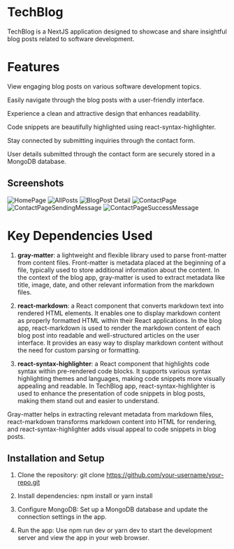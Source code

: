# TechBlog
TechBlog is a NextJS application designed to showcase and share insightful blog posts related to software development.
# Features
View engaging blog posts on various software development topics.

Easily navigate through the blog posts with a user-friendly interface.

Experience a clean and attractive design that enhances readability.

Code snippets are beautifully highlighted using react-syntax-highlighter.

Stay connected by submitting inquiries through the contact form.

User details submitted through the contact form are securely stored in a MongoDB database.

## Screenshots
![HomePage](https://github.com/IanKaire/TechBlog/assets/114652346/5a180add-15ec-47ee-a8dc-bb16995c0648)
![AllPosts](https://github.com/IanKaire/TechBlog/assets/114652346/c4440bae-bd33-4667-89d6-0922ba8ba5e3)
![BlogPost Detail](https://github.com/IanKaire/TechBlog/assets/114652346/341f7b66-70b3-4118-b4bf-9654c2153c15)
![ContactPage](https://github.com/IanKaire/TechBlog/assets/114652346/ac02b0c3-571f-4f52-90bd-c90a48df82eb)
![ContactPageSendingMessage](https://github.com/IanKaire/TechBlog/assets/114652346/a458df20-f5af-456c-8f71-3a789fdf37a8)
![ContactPageSuccessMessage](https://github.com/IanKaire/TechBlog/assets/114652346/67f84441-c6ba-41e3-ab8c-97d287314f85)


# Key Dependencies Used
1. **gray-matter**: a lightweight and flexible library used to parse front-matter from content files. Front-matter is metadata placed at the beginning of a file, typically used to store additional information about the content.
  In the context of the blog app, gray-matter is used to extract metadata like title, image, date, and other relevant information from the markdown files.
  
2. **react-markdown**: a React component that converts markdown text into rendered HTML elements. It enables one to display markdown content as properly formatted HTML within their React applications.
  In the blog app, react-markdown is used to render the markdown content of each blog post into readable and well-structured articles on the user interface.
  It provides an easy way to display markdown content without the need for custom parsing or formatting.
  
3. **react-syntax-highlighter**: a React component that highlights code syntax within pre-rendered code blocks. It supports various syntax highlighting themes and languages, making code snippets more visually appealing and readable.
  In TechBlog app, react-syntax-highlighter is used to enhance the presentation of code snippets in blog posts, making them stand out and easier to understand.

Gray-matter helps in extracting relevant metadata from markdown files, react-markdown transforms markdown content into HTML for rendering, and react-syntax-highlighter adds visual appeal to code snippets in blog posts.

## Installation and Setup
1. Clone the repository: git clone https://github.com/your-username/your-repo.git

2. Install dependencies: npm install or yarn install

3. Configure MongoDB: Set up a MongoDB database and update the connection settings in the app.

4. Run the app: Use npm run dev or yarn dev to start the development server and view the app in your web browser.
